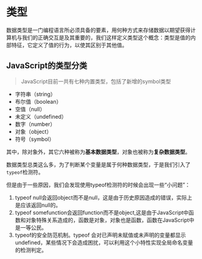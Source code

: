 # 类型

数据类型是一门编程语言所必须具备的要素，用何种方式来存储数据以期望获得计算机与我们的正确交互是及其重要的，我们这样定义类型这个概念：类型是值的内部特征，它定义了值的行为，以使其区别于其他值。

## JavaScript的类型分类
> JavaScript目前一共有七种内置类型，包括了新增的symbol类型

* 字符串（string）
* 布尔值（boolean）
* 空值（null）
* 未定义（undefined）
* 数字（number）
* 对象（object）
* 符号（symbol）

其中，除对象外，其它六种被称为**基本数据类型**，对象也被称为**复杂数据类型**。

数据类型总类这么多，为了判断某个变量是属于何种数据类型，于是我们引入了`typeof`检测符。

但是由于一些原因，我们会发现使用typeof检测符的时候会出现一些“小问题”：
1. typeof null会返回object而不是null，这是由于历史原因造成的错误，实际上是应该返回null的。
2. typeof somefunction会返回function而不是object,这是由于JavaScript中函数和对象特殊关系造成的，函数是对象，对象也是函数，函数在JavaScript中是一等公民。
3. typeof的安全防范机制。typeof 会对已声明未赋值或未声明的变量都显示undefined，某些情况下会造成困扰，可以利用这个小特性实现全局命名变量的检测判定。


